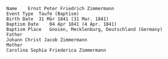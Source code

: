     Name 	Ernst Peter Friedrich Zimmermann
    Event Type 	Taufe (Baptism)
    Birth Date 	31 Mär 1841 (31 Mar. 1841)
    Baptism Date 	04 Apr 1841 (4 Apr. 1841)
    Baptism Place 	Gnoien, Mecklenburg, Deutschland (Germany)
    Father
    Johann Christ Jacob Zimmermann
    Mother
    Carolina Sophia Friederica Zimmermann
